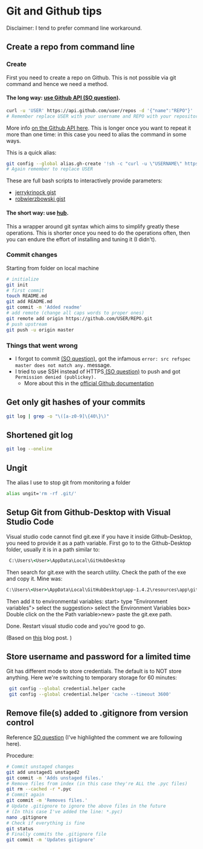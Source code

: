# Git and Github tips

Disclaimer: I tend to prefer command line workaround.

## Create a repo from command line 
### Create
First you need to create a repo on Github. This is not possible via git command and hence we need a method.

#### The long way: [use Github API (SO question)](https://stackoverflow.com/a/10325316/6332373). 


```bash
curl -u 'USER' https://api.github.com/user/repos -d '{"name":"REPO"}'
# Remember replace USER with your username and REPO with your repository/application name!
```
More info [on the Github API here](https://developer.github.com/v3/repos/#input). This is longer once you want to repeat it more than one time: in this case you need to alias the command in some ways.

This is a quick alias:
```bash
git config --global alias.gh-create '!sh -c "curl -u \"USERNAME\" https://api.github.com/user/repos -d \"{\\\"name\\\":\\\"$1\\\"}\"" -'
# Again remember to replace USER
```
These are full bash scripts to interactively provide parameters:
- [jerrykrinock gist](https://gist.github.com/jerrykrinock/6618003)
- [robwierzbowski gist](https://gist.github.com/robwierzbowski/5430952/)

#### The short way: use [hub](https://hub.github.com/).
This a wrapper around git syntax which aims to simplify greatly these operations. This is shorter once you need to do the operations often, then you can endure the effort of installing and tuning it (I didn't).

### Commit changes
Starting from folder on local machine

```bash
# initialize
git init
# first commit
touch README.md
git add README.md 
git commit -m 'Added readme'
# add remote (change all caps words to proper ones)
git remote add origin https://github.com/USER/REPO.git
# push upstream
git push -u origin master
```

### Things that went wrong
- I forgot to commit [(SO question)](https://stackoverflow.com/questions/4181861/src-refspec-master-does-not-match-any-when-pushing-commits-in-git), got the infamous `error: src refspec master does not match any.` message.
- I tried to use SSH instead of HTTPS[ (SO question)](https://stackoverflow.com/questions/12940626/github-error-message-permission-denied-publickey) to push and got `Permission denied (publickey).`
	- More about this in the [official Github documentation](https://help.github.com/articles/error-permission-denied-publickey/) 

## Get only git hashes of your commits 
```bash
git log | grep -o "\([a-z0-9]\{40\}\)"
```
## Shortened git log
```bash
git log --oneline
```
## Ungit
The alias I use to stop git from monitoring a folder
```bash
alias ungit='rm -rf .git/'
```
## Setup Git from Github-Desktop with Visual Studio Code
Visual studio code cannot find git.exe if you have it inside Github-Desktop, you need to provide it as a path variable.
First go to to the Github-Desktop folder, usually it is in a path similar to:

```cmd 
 C:\Users\<User>\AppData\Local\GitHubDesktop
```
Then search for git.exe with the search utility. Check the path of the exe and copy it. Mine was:
```cmd
C:\Users\<User>\AppData\Local\GitHubDesktop\app-1.4.2\resources\app\git\mingw64\bin
```
Then add it to environmental variables:
start> type "Environment variables"> select the suggestion> select the Environment Variables box> Double click on the the Path variable>new> paste the git.exe path. 

Done. Restart visual studio code and you're good to go.

(Based on [this](http://tom-randomworks.blogspot.com/2016/01/visual-studio-code-and-github-for.html) blog post. )

## Store username and password for a limited time
Git has different mode to store credentials. The default is to NOT store anything. Here we're switching to temporary storage for 60 minutes:
```bash
 git config --global credential.helper cache
 git config --global credential.helper 'cache --timeout 3600'
```

## Remove file(s) added to .gitignore from version control
Reference [SO question](https://stackoverflow.com/questions/1274057/how-to-make-git-forget-about-a-file-that-was-tracked-but-is-now-in-gitignore#comment1103258_1274447) (I've highlighted the comment we are following here).

Procedure:
```bash
# Commit unstaged changes
git add unstaged1 unstaged2 
git commit -m 'Adds unstaged files.' 
# Remove files from index (in this case they're ALL the .pyc files)
git rm --cached -r *.pyc
# Commit again
git commit -m 'Removes files.'
# Update .gitignore to ignore the above files in the future
# (In this case I've added the line: *.pyc)
nano .gitignore
# Check if everything is fine
git status
# Finally commits the .gitignore file
git commit -m 'Updates gitignore'
```
